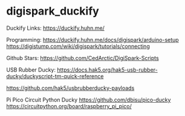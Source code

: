 # digispark_duckify

Duckify Links:
https://duckify.huhn.me/

Programming:
https://duckify.huhn.me/docs/digispark/arduino-setup
https://digistump.com/wiki/digispark/tutorials/connecting

Github Stars:
https://github.com/CedArctic/DigiSpark-Scripts

USB Rubber Ducky:
https://docs.hak5.org/hak5-usb-rubber-ducky/duckyscript-tm-quick-reference

https://github.com/hak5/usbrubberducky-payloads


Pi Pico Circuit Python Ducky
https://github.com/dbisu/pico-ducky
https://circuitpython.org/board/raspberry_pi_pico/

